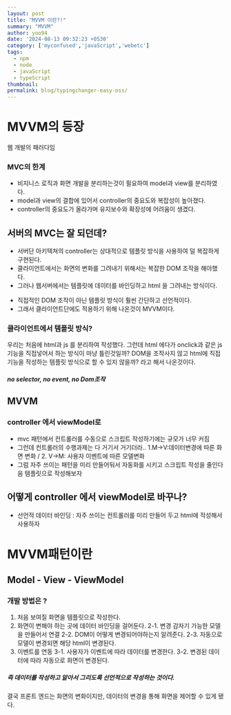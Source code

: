 ```yaml
---
layout: post
title: "MVVM 이란?!"
summary: "MVVM"
author: yoo94
date: '2024-08-13 09:32:23 +0530'
category: ['myconfused','javaScript','webetc']
tags:
  - npm
  - node
  - javaScript
  - typeScript
thumbnail: 
permalink: blog/typingchanger-easy-oss/
---
```

# MVVM의 등장

웹 개발의 패러다임

### MVC의 한계
- 비지니스 로직과 화면 개발을 분리하는것이 필요하여 model과 view를 분리하였다.
- model과 view의 결합에 있어서 controller의 중요도와 복잡성이 높아졌다.
- controller의 중요도가 올라가며 유지보수와 확장성에 어려움이 생겼다.

## 서버의 MVC는 잘 되던데?
- 서버단 아키텍쳐의 controller는 상대적으로 템플릿 방식을 사용하여 덜 복잡하게 구현된다.
- 클라이언트에서는 화면의 변화를 그려내기 위해서는 복잡한 DOM 조작을 해야했다.
- 그러나 웹서버에서는 템플릿에 데이터를 바인딩하고 html 을 그려내는 방식이다.
* 직접적인 DOM 조작이 아닌 템플릿 방식이 훨씬 간단하고 선언적이다.
* 그래서 클라이언트단에도 적용하기 위해 나온것이 MVVM이다.

### 클라이언트에서 템플릿 방식?

우리는 처음에 html과 js 를 분리하여 작성했다.
그런데 html 에다가 onclick과 같은 js기능을 직접넣어서 하는 방식이
마냥 틀린것일까? DOM을 조작사지 않고 html에 직접 기능을 작성하는 템플릿 방식으로 할 수 있지 않을까?
라고 해서 나온것이다.
##### no selector, no event, no Dom조작

## MVVM
### controller 에서 viewModel로

- mvc 패턴에서 컨트롤러를 수동으로 스크립트 작성하기에는 규모가 너무 커짐
- 그런데 컨트롤러의 수행과제는 다 거기서 거기더라.. 
1.M->V:데이터변경에 따른 화면 변화 / 2. V->M: 사용자 이벤트에 따른 모델변화
- 그럼 자주 쓰이는 패턴을 미리 만들어둬서 자동화를 시키고 스크립트 작성을 줄인다음 템플릿으로 작성해보자

## 어떻게 controller 에서 viewModel로 바꾸나?

- 선언적 데이터 바인딩 : 자주 쓰이는 컨트롤러를 미리 만들어 두고 html에 작성해서 사용하자

# MVVM패턴이란
## Model - View - ViewModel

### 개발 방법은 ?

1. 처음 보여질 화면을 템플릿으로 작성한다.
2. 화면이 변해야 하는 곳에 데이터 바인딩을 걸어둔다.
2-1. 변경 감자기 가능한 모델을 만들어서 연결
2-2. DOM이 어떻게 변경되어야하는지 알려준다.
2-3. 자동으로 모델이 변경되면 해당 html이 변경된다.
3. 이벤트를 연동
3-1. 사용자가 이벤트에 따라 데이터를 변경한다.
3-2. 변경된 데이터에 따라 자동으로 화면이 변경된다.

##### 즉 데이터를 작성하고 알아서 그리도록 선언적으로 작성하는 것이다.

결국 프론트 엔드는 화면의 변화이지만, 데이터의 변경을 통해 화면을 제어할 수 있게 됐다.